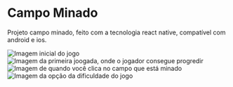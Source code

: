 # Campo Minado
Projeto campo minado, feito com a tecnologia react native, compatível com android e ios.

![Imagem inicial do jogo](./assets/images/pirnt1.png)
![Imagem da primeira joogada, onde o jogador consegue progredir](./assets/images/print2.png)
![Imagem de quando você clica no campo que está minado](./assets/images/explodiu.png)
![Imagem da opção da dificuldade do jogo](./assets/images/dificuldade.png)
